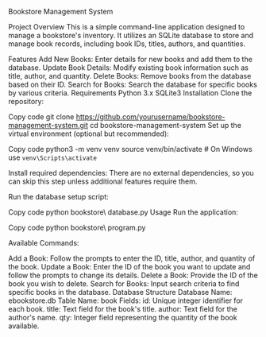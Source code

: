 Bookstore Management System

Project Overview
This is a simple command-line application designed to manage a bookstore's inventory. It utilizes an SQLite database to store and manage book records, including book IDs, titles, authors, and quantities.

Features
Add New Books: Enter details for new books and add them to the database.
Update Book Details: Modify existing book information such as title, author, and quantity.
Delete Books: Remove books from the database based on their ID.
Search for Books: Search the database for specific books by various criteria.
Requirements
Python 3.x
SQLite3
Installation
Clone the repository:


Copy code
git clone https://github.com/yourusername/bookstore-management-system.git
cd bookstore-management-system
Set up the virtual environment (optional but recommended):

Copy code
python3 -m venv venv
source venv/bin/activate  # On Windows use `venv\Scripts\activate`

Install required dependencies:
There are no external dependencies, so you can skip this step unless additional features require them.

Run the database setup script:


Copy code
python bookstore\ database.py
Usage
Run the application:

Copy code
python bookstore\ program.py

Available Commands:

Add a Book: Follow the prompts to enter the ID, title, author, and quantity of the book.
Update a Book: Enter the ID of the book you want to update and follow the prompts to change its details.
Delete a Book: Provide the ID of the book you wish to delete.
Search for Books: Input search criteria to find specific books in the database.
Database Structure
Database Name: ebookstore.db
Table Name: book
Fields:
id: Unique integer identifier for each book.
title: Text field for the book's title.
author: Text field for the author's name.
qty: Integer field representing the quantity of the book available.